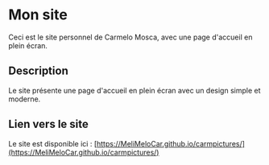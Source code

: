 # Mon site

Ceci est le site personnel de Carmelo Mosca, avec une page d'accueil en plein écran.

## Description

Le site présente une page d'accueil en plein écran avec un design simple et moderne.

## Lien vers le site

Le site est disponible ici : [https://MeliMeloCar.github.io/carmpictures/](https://MeliMeloCar.github.io/carmpictures/)
